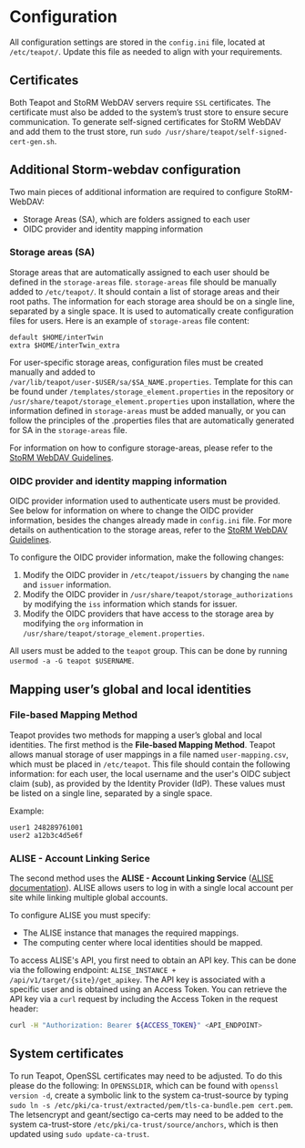 # Configuration

All configuration settings are stored in the `config.ini` file, located at
`/etc/teapot/`. Update this file as needed to align with your requirements.

## Certificates

Both Teapot and StoRM WebDAV servers require `SSL` certificates. The certificate
must also be added to the system’s trust store to ensure secure communication.
To generate self-signed certificates for StoRM WebDAV and add them to the trust
store, run `sudo /usr/share/teapot/self-signed-cert-gen.sh`.

## Additional Storm-webdav configuration

Two main pieces of additional information are required to configure StoRM-WebDAV:

- Storage Areas (SA), which are folders assigned to each user
- OIDC provider and identity mapping information

### Storage areas (SA)

Storage areas that are automatically assigned to each user should be defined in
the `storage-areas` file. `storage-areas` file should be manually added to
`/etc/teapot/`. It should contain a list of storage areas and their root paths.
The information for each storage area should be on a single line, separated by a
single space. It is used to automatically create configuration files for users.
Here is an example of `storage-areas` file content:

```text
default $HOME/interTwin
extra $HOME/interTwin_extra
```

For user-specific storage areas, configuration files must be created manually
and added to `/var/lib/teapot/user-$USER/sa/$SA_NAME.properties`. Template for
this can be found under `/templates/storage_element.properties` in the
repository or `/usr/share/teapot/storage_element.properties` upon installation,
where the information defined in `storage-areas` must be added manually, or you
can follow the principles of the .properties files that are automatically
generated for SA in the `storage-areas` file.

For information on how to configure storage-areas, please refer to the
[StoRM WebDAV Guidelines](https://github.com/italiangrid/storm-webdav/blob/master/doc/storage-area-configuration.md).

### OIDC provider and identity mapping information

OIDC provider information used to authenticate users must be provided. See below
for information on where to change the OIDC provider information, besides the
changes already made in `config.ini` file. For more details on authentication to
the storage areas, refer to the [StoRM WebDAV Guidelines](https://github.com/italiangrid/storm-webdav/blob/master/doc/storage-area-configuration.md).

To configure the OIDC provider information, make the following changes:

1. Modify the OIDC provider in `/etc/teapot/issuers` by changing the `name` and
   `issuer` information.
2. Modify the OIDC provider in `/usr/share/teapot/storage_authorizations` by
   modifying the `iss` information which stands for issuer.
3. Modify the OIDC providers that have access to the storage area by modifying
   the `org` information in `/usr/share/teapot/storage_element.properties`.

All users must be added to the `teapot` group. This can be done by running
`usermod -a -G teapot $USERNAME`.

## Mapping user’s global and local identities

### File-based Mapping Method

Teapot provides two methods for mapping a user’s global and local identities.
The first method is the **File-based Mapping Method**. Teapot allows manual
storage of user mappings in a file named `user-mapping.csv`, which must be
placed in `/etc/teapot`. This file should contain the following information:
for each user, the local username and the user's OIDC subject claim (sub),
as provided by the Identity Provider (IdP). These values must be listed on a
single line, separated by a single space.

Example:

```text
user1 248289761001
user2 a12b3c4d5e6f
```

### ALISE - Account Linking Serice

The second method uses the **ALISE - Account Linking Service**
([ALISE documentation](https://github.com/m-team-kit/alise/tree/master/alise)).
ALISE allows users to log in with a single local account per site while linking
multiple global accounts.

To configure ALISE you must specify:

- The ALISE instance that manages the required mappings.
- The computing center where local identities should be mapped.

To access ALISE's API, you first need to obtain an API key. This can be done
via the following endpoint: `ALISE_INSTANCE + /api/v1/target/{site}/get_apikey`.
The API key is associated with a specific user and is obtained using an Access
Token. You can retrieve the API key via a `curl` request by including the Access
Token in the request header:

```bash
curl -H "Authorization: Bearer ${ACCESS_TOKEN}" <API_ENDPOINT>
```

## System certificates

To run Teapot, OpenSSL certificates may need to be adjusted. To do this please
do the following: In `OPENSSLDIR`, which can be found with `openssl version -d`,
create a symbolic link to the system ca-trust-source by typing
`sudo ln -s /etc/pki/ca-trust/extracted/pem/tls-ca-bundle.pem cert.pem`. The
letsencrypt and geant/sectigo ca-certs may need to be added to the system
ca-trust-store `/etc/pki/ca-trust/source/anchors`, which is then updated using
`sudo update-ca-trust`.
